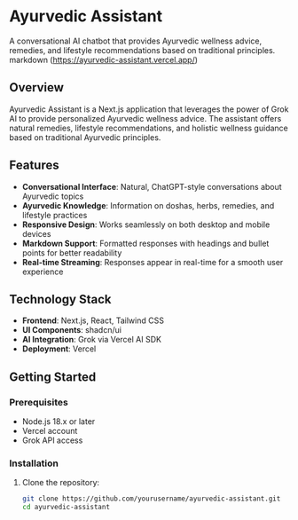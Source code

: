 # Ayurvedic Assistant

A conversational AI chatbot that provides Ayurvedic wellness advice, remedies, and lifestyle recommendations based on traditional principles.
markdown
(https://ayurvedic-assistant.vercel.app/)

## Overview

Ayurvedic Assistant is a Next.js application that leverages the power of Grok AI to provide personalized Ayurvedic wellness advice. The assistant offers natural remedies, lifestyle recommendations, and holistic wellness guidance based on traditional Ayurvedic principles.

## Features

- **Conversational Interface**: Natural, ChatGPT-style conversations about Ayurvedic topics
- **Ayurvedic Knowledge**: Information on doshas, herbs, remedies, and lifestyle practices
- **Responsive Design**: Works seamlessly on both desktop and mobile devices
- **Markdown Support**: Formatted responses with headings and bullet points for better readability
- **Real-time Streaming**: Responses appear in real-time for a smooth user experience

## Technology Stack

- **Frontend**: Next.js, React, Tailwind CSS
- **UI Components**: shadcn/ui
- **AI Integration**: Grok via Vercel AI SDK
- **Deployment**: Vercel

## Getting Started

### Prerequisites

- Node.js 18.x or later
- Vercel account
- Grok API access

### Installation

1. Clone the repository:
   ```bash
   git clone https://github.com/yourusername/ayurvedic-assistant.git
   cd ayurvedic-assistant
